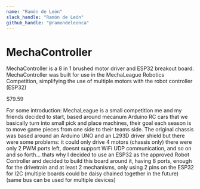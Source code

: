 ```yaml
---
name: "Ramón de León"
slack_handle: "Ramón de León"
github_handle: "@ramondeleonca"
---
```


# MechaController

<!-- Describe your board in 2-3 sentences. What are you making? What will it do? -->
MechaController is a 8 in 1 brushed motor driver and ESP32 breakout board. MechaController was built for use in the MechaLeague Robotics Competition,
simplifying the use of multiple motors with the robot controller (ESP32)
<!-- How much is it going to cost? -->
$79.59
<!-- Tell us a little bit about your design process. What were some challenges? What helped? ***Totally optional*** -->
For some introduction: MechaLeague is a small competition me and my friends decided to start, based around mecanum Arduino RC cars that we basically turn into
small pick and place machines, their goal each season is to move game pieces from one side to their teams side. The original chassis was based around an Arduino UNO 
and an L293D driver shield but there were some problems: it could only drive 4 motors (chassis only) there were only 2 PWM ports left, doesnt support WiFi UDP communication, 
and so on and so forth... thats why I decided to use an ESP32 as the approved Robot Controller and decided to build this board around it, having 8 ports, enough for the drivetrain
and at least 2 mechanisms, only using 2 pins on the ESP32 for I2C (multiple boards could be daisy chained together in the future) (same bus can be used for multiple devices)
